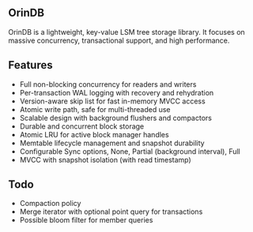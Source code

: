 ## OrinDB
OrinDB is a lightweight, key-value LSM tree storage library.
It focuses on massive concurrency, transactional support, and high performance.

## Features
- Full non-blocking concurrency for readers and writers
- Per-transaction WAL logging with recovery and rehydration
- Version-aware skip list for fast in-memory MVCC access
- Atomic write path, safe for multi-threaded use
- Scalable design with background flushers and compactors
- Durable and concurrent block storage
- Atomic LRU for active block manager handles
- Memtable lifecycle management and snapshot durability
- Configurable Sync options, None, Partial (background interval), Full
- MVCC with snapshot isolation (with read timestamp)

## Todo
- Compaction policy
- Merge iterator with optional point query for transactions
- Possible bloom filter for member queries